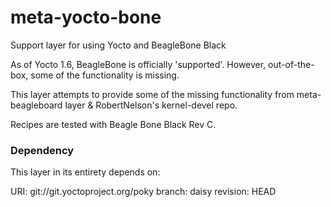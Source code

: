 meta-yocto-bone
===============

Support layer for using Yocto and BeagleBone Black 


As of Yocto 1.6, BeagleBone is officially 'supported'. However, out-of-the-box, some of the functionality is missing.

This layer attempts to provide some of the missing functionality from meta-beagleboard layer &  RobertNelson's kernel-devel repo.

Recipes are tested with Beagle Bone Black Rev C. 

### Dependency


This layer in its entirety depends on:

URI: git://git.yoctoproject.org/poky
branch: daisy
revision: HEAD

